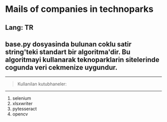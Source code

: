 # Mails of companies in technoparks
## Lang: TR
## base.py dosyasinda bulunan coklu satir string'teki standart bir algoritma'dir. Bu algoritmayi kullanarak teknoparklarin sitelerinde cogunda veri cekmenize uygundur.
--------------
> Kullanilan kutubhaneler:
------------
1. selenium
2. xlsxwriter
3. pytesseract
4. opencv